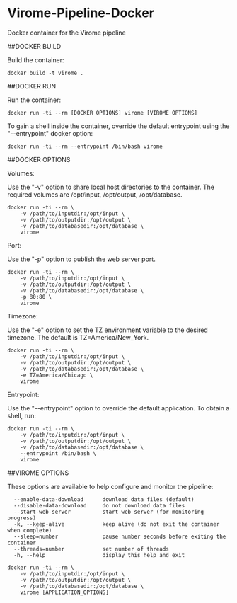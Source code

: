 # Virome-Pipeline-Docker
Docker container for the Virome pipeline

##DOCKER BUILD


Build the container:

```
docker build -t virome .
```


##DOCKER RUN

Run the container:

```
docker run -ti --rm [DOCKER OPTIONS] virome [VIROME OPTIONS]
```

To gain a shell inside the container, override the default entrypoint using the "--entrypoint"
docker option:

```
docker run -ti --rm --entrypoint /bin/bash virome
```

##DOCKER OPTIONS

Volumes:

Use the "-v" option to share local host directories to the container.  The
required volumes are /opt/input, /opt/output, /opt/database.

```
docker run -ti --rm \
	-v /path/to/inputdir:/opt/input \
	-v /path/to/outputdir:/opt/output \
	-v /path/to/databasedir:/opt/database \
	virome
```

Port:

Use the "-p" option to publish the web server port.

```
docker run -ti --rm \
	-v /path/to/inputdir:/opt/input \
	-v /path/to/outputdir:/opt/output \
	-v /path/to/databasedir:/opt/database \
	-p 80:80 \
	virome
```

Timezone:

Use the "-e" option to set the TZ environment variable to the desired timezone.
The default is TZ=America/New_York.

```
docker run -ti --rm \
	-v /path/to/inputdir:/opt/input \
	-v /path/to/outputdir:/opt/output \
	-v /path/to/databasedir:/opt/database \
	-e TZ=America/Chicago \
	virome
```

Entrypoint:

Use the "--entrypoint" option to override the default application.  To obtain a
shell, run:

```
docker run -ti --rm \
	-v /path/to/inputdir:/opt/input \
	-v /path/to/outputdir:/opt/output \
	-v /path/to/databasedir:/opt/database \
	--entrypoint /bin/bash \
	virome
```


##VIROME OPTIONS

These options are available to help configure and monitor the pipeline:

```
  --enable-data-download      download data files (default)
  --disable-data-download     do not download data files
  --start-web-server          start web server (for monitoring progress)
  -k, --keep-alive            keep alive (do not exit the container when complete)
  --sleep=number              pause number seconds before exiting the container
  --threads=number            set number of threads
  -h, --help                  display this help and exit
```

```
docker run -ti --rm \
	-v /path/to/inputdir:/opt/input \
	-v /path/to/outputdir:/opt/output \
	-v /path/to/databasedir:/opt/database \
	virome [APPLICATION_OPTIONS]
```


